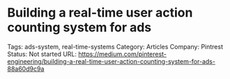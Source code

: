 # Building a real-time user action counting system for ads

Tags: ads-system, real-time-systems
Category: Articles
Company: Pintrest
Status: Not started
URL: https://medium.com/pinterest-engineering/building-a-real-time-user-action-counting-system-for-ads-88a60d9c9a
